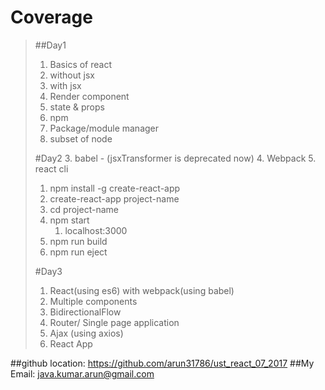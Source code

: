 # Coverage
>##Day1
>1. Basics of react
>	1. without jsx
>	2. with jsx
>	3. Render component
>	4. state & props
>2. npm
>	1. Package/module manager
>	2. subset of node
>
>#Day2
>3. babel - (jsxTransformer is deprecated now)
>4. Webpack
>5. react cli
>	1. npm install -g create-react-app
>	2. create-react-app project-name
>	3. cd project-name
>	4. npm start
>		1. localhost:3000
>	5. npm run build
>	6. npm run eject
>
>#Day3
>	1. React(using es6) with webpack(using babel)
>	2. Multiple components
>	3. BidirectionalFlow
>	4. Router/ Single page application
>	5. Ajax (using axios)
>	6. React App
>
>
##github location: 	https://github.com/arun31786/ust_react_07_2017
##My Email:			java.kumar.arun@gmail.com